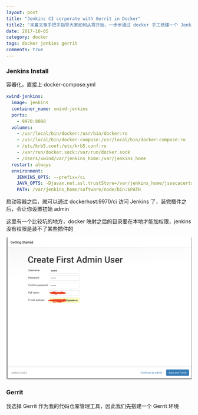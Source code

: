 ```yaml
---
layout: post
title: "Jenkins CI corporate with Gerrit in Docker"
title2: "本篇文章手把手指导大家如何从零开始，一步步通过 docker 手工搭建一个 Jenkins CI 环境"
date: 2017-10-05
category: docker
tags: docker jenkins gerrit
comments: true
---
```


### Jenkins Install

容器化，直接上 docker-compose.yml

```yml
xwind-jenkins:
  image: jenkins
  container_name: xwind-jenkins
  ports:
    - 9970:8080
  volumes:
    - /usr/local/bin/docker:/usr/bin/docker:ro
    - /usr/local/bin/docker-compose:/usr/local/bin/docker-compose:ro
    - /etc/krb5.conf:/etc/krb5.conf:ro
    - /var/run/docker.sock:/var/run/docker.sock
    - /Users/xwind/var/jenkins_home:/var/jenkins_home
  restart: always
  environment:
    JENKINS_OPTS: --prefix=/ci
    JAVA_OPTS: -Djavax.net.ssl.trustStore=/var/jenkins_home/jssecacerts -Duser.timezone=Asia/Shanghai
    PATH: /var/jenkins_home/software/node/bin:$PATH
```

启动容器之后，就可以通过 dockerhost:9970/ci 访问 Jenkins 了，装完插件之后，会让你设置初始 admin

这里有一个比较坑的地方，docker 映射之后的目录要在本地才能加权限，jenkins 没有权限是装不了某些插件的

![](/assets/article_images/2017-10-05-docker-ci/jenkins1.png)

### Gerrit
我选择 Gerrit 作为我的代码仓库管理工具，因此我们先搭建一个 Gerrit 环境
